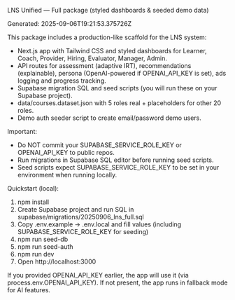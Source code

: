 LNS Unified — Full package (styled dashboards & seeded demo data)

Generated: 2025-09-06T19:21:53.375726Z

This package includes a production-like scaffold for the LNS system:
- Next.js app with Tailwind CSS and styled dashboards for Learner, Coach, Provider, Hiring, Evaluator, Manager, Admin.
- API routes for assessment (adaptive IRT), recommendations (explainable), persona (OpenAI-powered if OPENAI_API_KEY is set), ads logging and progress tracking.
- Supabase migration SQL and seed scripts (you will run these on your Supabase project).
- data/courses.dataset.json with 5 roles real + placeholders for other 20 roles.
- Demo auth seeder script to create email/password demo users.

Important:
- Do NOT commit your SUPABASE_SERVICE_ROLE_KEY or OPENAI_API_KEY to public repos.
- Run migrations in Supabase SQL editor before running seed scripts.
- Seed scripts expect SUPABASE_SERVICE_ROLE_KEY to be set in your environment when running locally.

Quickstart (local):
1. npm install
2. Create Supabase project and run SQL in supabase/migrations/20250906_lns_full.sql
3. Copy .env.example -> .env.local and fill values (including SUPABASE_SERVICE_ROLE_KEY for seeding)
4. npm run seed-db
5. npm run seed-auth
6. npm run dev
7. Open http://localhost:3000

If you provided OPENAI_API_KEY earlier, the app will use it (via process.env.OPENAI_API_KEY). If not present, the app runs in fallback mode for AI features.
